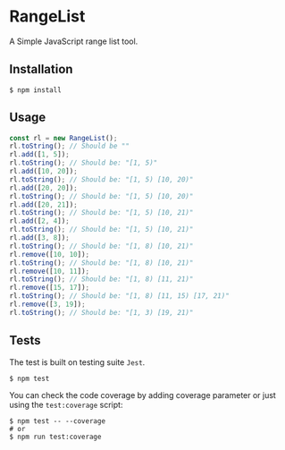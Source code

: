# RangeList

A Simple JavaScript range list tool.

## Installation

```shell
$ npm install
```

## Usage

```js
const rl = new RangeList();
rl.toString(); // Should be ""
rl.add([1, 5]);
rl.toString(); // Should be: "[1, 5)"
rl.add([10, 20]);
rl.toString(); // Should be: "[1, 5) [10, 20)"
rl.add([20, 20]);
rl.toString(); // Should be: "[1, 5) [10, 20)"
rl.add([20, 21]);
rl.toString(); // Should be: "[1, 5) [10, 21)"
rl.add([2, 4]);
rl.toString(); // Should be: "[1, 5) [10, 21)"
rl.add([3, 8]);
rl.toString(); // Should be: "[1, 8) [10, 21)"
rl.remove([10, 10]);
rl.toString(); // Should be: "[1, 8) [10, 21)"
rl.remove([10, 11]);
rl.toString(); // Should be: "[1, 8) [11, 21)"
rl.remove([15, 17]);
rl.toString(); // Should be: "[1, 8) [11, 15) [17, 21)"
rl.remove([3, 19]);
rl.toString(); // Should be: "[1, 3) [19, 21)"
```

## Tests

The test is built on testing suite `Jest`.

```shell
$ npm test
```

You can check the code coverage by adding coverage parameter or just using the `test:coverage` script:

```shell
$ npm test -- --coverage
# or
$ npm run test:coverage
```
